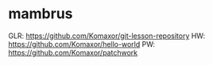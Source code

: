 # mambrus
GLR: https://github.com/Komaxor/git-lesson-repository
HW: https://github.com/Komaxor/hello-world
PW: https://github.com/Komaxor/patchwork
